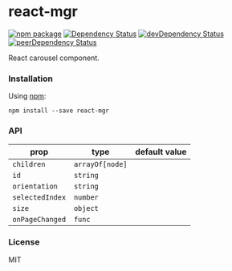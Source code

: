 # react-mgr

[![npm package](https://badge.fury.io/js/react-mgr.svg)](https://www.npmjs.org/package/react-mgr)
[![Dependency Status](https://david-dm.org/opensource-cards/react-mgr.svg)](https://david-dm.org/opensource-cards/react-mgr)
[![devDependency Status](https://david-dm.org/opensource-cards/react-mgr/dev-status.svg)](https://david-dm.org/opensource-cards/react-mgr#info=devDependencies)
[![peerDependency Status](https://david-dm.org/opensource-cards/react-mgr/peer-status.svg)](https://david-dm.org/opensource-cards/react-mgr#info=peerDependencies)

React carousel component.

### Installation

Using [npm](https://www.npmjs.com/):

```
npm install --save react-mgr
```

### API

prop            | type                         | default value
----------------|------------------------------|--------------
`children`      | `arrayOf[node]`              |
`id`            | `string`                     |
`orientation`   | `string`                     |
`selectedIndex` | `number`                     |
`size`          | `object`                     |
`onPageChanged` | `func`                       |

### License

MIT
